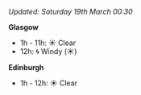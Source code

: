 *Updated: Saturday 19th March 00:30*

**Glasgow**

* 1h - 11h: :sunny: Clear
* 12h: :cyclone: Windy (:sunny:)

**Edinburgh**

* 1h - 12h: :sunny: Clear
